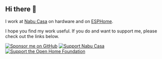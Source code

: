 ## Hi there 👋

I work at [Nabu Casa](https://github.com/nabucasa) on hardware and on [ESPHome](http://esphome.io).

I hope you find my work useful. If you do and want to support me, please check out the links below.

[![Sponsor me on GitHub](https://img.shields.io/badge/sponsor%20me%20on%20GitHub-sponsor-green.svg)](https://github.com/sponsors/kbx81)
[![Support Nabu Casa](https://img.shields.io/badge/Nabu%20Casa-support-navy.svg)](https://nabucasa.com)
[![Support the Open Home Foundation](https://img.shields.io/badge/Open%20Home%20Foundation-support-blue.svg)](https://openhomefoundation.org)
